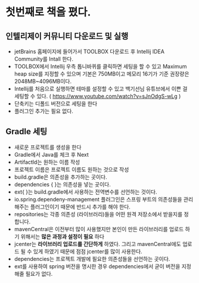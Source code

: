 # 첫번째로 책을 폈다.

## 인텔리제이 커뮤니티 다운로드 및 실행
  - jetBrains 홈페이지에 들어가서 TOOLBOX 다운로드 후 Intellij IDEA Community를 Intall 한다.
  - TOOLBOX에서 Intellij 우측 톱니바퀴를 클릭하면 세팅을 할 수 있고
    Maximum heap size를 지정할 수 있으며 기본은 750MB이고 메모리 16기가 기준 권장량은 2048MB~4096MB이다.
  - Intellij를 처음으로 실행하면 테마를 설정할 수 있고 백기선님 유튜브에서 이쁜 걸 세팅할 수 있다.
    ( https://www.youtube.com/watch?v=sJnOdgS-wLg )
  - 단축키는 디폴드 버전으로 세팅을 한다
  - 플러그인 추가는 필요 없다.

## Gradle 세팅
  - 새로운 프로젝트를 생성을 한다
  - Gradle에서 Java를 체크 후 Next
  - ArtifactId는 원하는 이름 작성
  - 프로젝트 이름은 프로젝트 이름도 원하는 것으로 작성
  - build.gradle은 의존성을 추가하는 곳이다.
  - dependencies { }는 의존성을 넣는 곳이다.
  - ext{ }는 build.gradle에서 사용하는 전역변수를 선언하는 것이다.
  - io.spring.dependeny-management 플러그인은 스프링 부트의 의존성들을 관리해주는 플러그인이기 때문에
    반드시 추가를 해야 한다.
  - repositories는 각종 의존성 (라이브러리)들을 어떤 원격 저장소에서 받을지를 정합니다. 
  - mavenCentral은 이전부터 많이 사용했지만 본인이 만든 라이브러리를 업로드 하기 위해서는 __많은 과정과 설정이 필요__ 하다
  - jcenter는 __라이브러리 업로드를 간단하게__ 하였다. 그리고 mavenCentral에도 업로드 될 수 있게 하였기 때문에
    점점 jcenter를 많이 사용한다.
  - dependencies는 프로젝트 개발에 필요한 의존성들을 선언하는 곳이다.
  - ext를 사용하여 spring 버전을 명시한 경우 dependencies에서 굳이 버전을 지정해줄 필요가 없다.